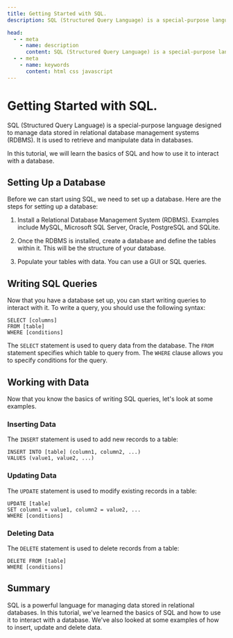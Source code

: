 ```yaml
---
title: Getting Started with SQL.
description: SQL (Structured Query Language) is a special-purpose language designed to manage data stored in relational database management systems (RDBMS). It is used to retrieve and manipulate data in databases.

head:
  - - meta
    - name: description
      content: SQL (Structured Query Language) is a special-purpose language designed to manage data stored in relational database management systems (RDBMS). It is used to retrieve and manipulate data in databases.
  - - meta
    - name: keywords
      content: html css javascript
---
```


# Getting Started with SQL.

SQL (Structured Query Language) is a special-purpose language designed to manage data stored in relational database management systems (RDBMS). It is used to retrieve and manipulate data in databases.

In this tutorial, we will learn the basics of SQL and how to use it to interact with a database.

## Setting Up a Database

Before we can start using SQL, we need to set up a database. Here are the steps for setting up a database:

1. Install a Relational Database Management System (RDBMS). Examples include MySQL, Microsoft SQL Server, Oracle, PostgreSQL and SQLite.

2. Once the RDBMS is installed, create a database and define the tables within it. This will be the structure of your database.

3. Populate your tables with data. You can use a GUI or SQL queries.

## Writing SQL Queries

Now that you have a database set up, you can start writing queries to interact with it. To write a query, you should use the following syntax:

```
SELECT [columns]
FROM [table]
WHERE [conditions]
``` 

The `SELECT` statement is used to query data from the database. The `FROM` statement specifies which table to query from. The `WHERE` clause allows you to specify conditions for the query.

## Working with Data

Now that you know the basics of writing SQL queries, let's look at some examples.

### Inserting Data

The `INSERT` statement is used to add new records to a table:

```
INSERT INTO [table] (column1, column2, ...)
VALUES (value1, value2, ...)
```

### Updating Data

The `UPDATE` statement is used to modify existing records in a table:

```
UPDATE [table]
SET column1 = value1, column2 = value2, ...
WHERE [conditions]
```

### Deleting Data

The `DELETE` statement is used to delete records from a table:

```
DELETE FROM [table]
WHERE [conditions]
``` 

## Summary

SQL is a powerful language for managing data stored in relational databases. In this tutorial, we've learned the basics of SQL and how to use it to interact with a database. We've also looked at some examples of how to insert, update and delete data.